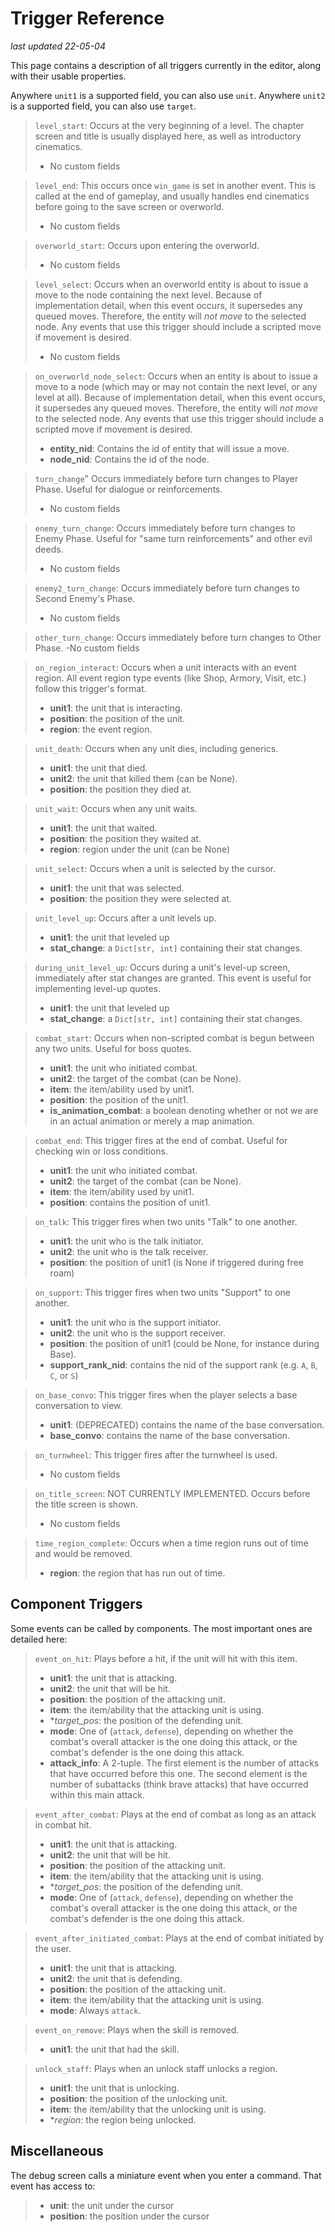 # Trigger Reference

_last updated 22-05-04_

This page contains a description of all triggers currently in the editor, along with their usable properties.

Anywhere `unit1` is a supported field, you can also use `unit`. Anywhere `unit2` is a supported field, you can also use `target`.

> `level_start`: Occurs at the very beginning of a level. The chapter screen and title is usually displayed here, as well as introductory cinematics.
> - No custom fields

> `level_end`: This occurs once `win_game` is set in another event. This is called at the end of gameplay, and usually handles end cinematics before going to the save screen or overworld.
> - No custom fields

> `overworld_start`: Occurs upon entering the overworld.
> - No custom fields

> `level_select`: Occurs when an overworld entity is about to issue a move to the node containing the next level. Because of implementation detail, when this event occurs, it supersedes any queued moves. Therefore, the entity will _not move_ to the selected node. Any events that use this trigger should include a scripted move if movement is desired.
> - No custom fields

> `on_overworld_node_select`: Occurs when an entity is about to issue a move to a node (which may or may not contain the next level, or any level at all). Because of implementation detail, when this event occurs, it supersedes any queued moves. Therefore, the entity will _not move_ to the selected node. Any events that use this trigger should include a scripted move if movement is desired.
> - **entity_nid**: Contains the id of entity that will issue a move.
> - **node_nid**: Contains the id of the node.

> `turn_change`" Occurs immediately before turn changes to Player Phase. Useful for dialogue or reinforcements.
> - No custom fields

> `enemy_turn_change`: Occurs immediately before turn changes to Enemy Phase. Useful for "same turn reinforcements" and other evil deeds.
> - No custom fields

> `enemy2_turn_change`: Occurs immediately before turn changes to Second Enemy's Phase.
> - No custom fields

> `other_turn_change`: Occurs immediately before turn changes to Other Phase.
> -No custom fields

> `on_region_interact`: Occurs when a unit interacts with an event region. All event region type events (like Shop, Armory, Visit, etc.) follow this trigger's format.
> - **unit1**: the unit that is interacting.
> - **position**: the position of the unit.
> - **region**: the event region.

> `unit_death`: Occurs when any unit dies, including generics.
> - **unit1**: the unit that died.
> - **unit2**: the unit that killed them (can be None).
> - **position**: the position they died at.

> `unit_wait`: Occurs when any unit waits.
> - **unit1**: the unit that waited.
> - **position**: the position they waited at.
> - **region**: region under the unit (can be None)

> `unit_select`: Occurs when a unit is selected by the cursor.
> - **unit1**: the unit that was selected.
> - **position**: the position they were selected at.

> `unit_level_up`: Occurs after a unit levels up.
> - **unit1**: the unit that leveled up
> - **stat_change**: a `Dict[str, int]` containing their stat changes.

> `during_unit_level_up`: Occurs during a unit's level-up screen, immediately after stat changes are granted. This event is useful for implementing level-up quotes.
> - **unit1**: the unit that leveled up
> - **stat_change**: a `Dict[str, int]` containing their stat changes.

> `combat_start`: Occurs when non-scripted combat is begun between any two units. Useful for boss quotes.
> - **unit1**: the unit who initiated combat.
> - **unit2**: the target of the combat (can be None).
> - **item**: the item/ability used by unit1.
> - **position**: the position of the unit1.
> - **is_animation_combat**: a boolean denoting whether or not we are in an actual animation or merely a map animation.

> `combat_end`: This trigger fires at the end of combat. Useful for checking win or loss conditions.
> - **unit1**: the unit who initiated combat.
> - **unit2**: the target of the combat (can be None).
> - **item**: the item/ability used by unit1.
> - **position**: contains the position of unit1.

> `on_talk`: This trigger fires when two units "Talk" to one another.
> - **unit1**: the unit who is the talk initiator.
> - **unit2**: the unit who is the talk receiver. 
> - **position**: the position of unit1 (is None if triggered during free roam)

> `on_support`: This trigger fires when two units "Support" to one another.
> - **unit1**: the unit who is the support initiator.
> - **unit2**: the unit who is the support receiver. 
> - **position**: the position of unit1 (could be None, for instance during Base).
> - **support_rank_nid**: contains the nid of the support rank (e.g. `A`, `B`, `C`, or `S`)

> `on_base_convo`: This trigger fires when the player selects a base conversation to view.
> - **unit1**: (DEPRECATED) contains the name of the base conversation.
> - **base_convo**: contains the name of the base conversation.

> `on_turnwheel`: This trigger fires after the turnwheel is used.
> - No custom fields

> `on_title_screen`: NOT CURRENTLY IMPLEMENTED. Occurs before the title screen is shown.
> - No custom fields

> `time_region_complete`: Occurs when a time region runs out of time and would be removed.
> - **region**: the region that has run out of time.

## Component Triggers

Some events can be called by components. The most important ones are detailed here:

> `event_on_hit`: Plays before a hit, if the unit will hit with this item.
> - **unit1**: the unit that is attacking.
> - **unit2**: the unit that will be hit.
> - **position**: the position of the attacking unit.
> - **item**: the item/ability that the attacking unit is using.
> - **target_pos*: the position of the defending unit.
> - **mode**: One of (`attack`, `defense`), depending on whether the combat's overall attacker is the one doing this attack, or the combat's defender is the one doing this attack.
> - **attack_info**: A 2-tuple. The first element is the number of attacks that have occurred before this one. The second element is the number of subattacks (think brave attacks) that have occurred within this main attack.

> `event_after_combat`: Plays at the end of combat as long as an attack in combat hit.
> - **unit1**: the unit that is attacking.
> - **unit2**: the unit that will be hit.
> - **position**: the position of the attacking unit.
> - **item**: the item/ability that the attacking unit is using.
> - **target_pos*: the position of the defending unit.
> - **mode**: One of (`attack`, `defense`), depending on whether the combat's overall attacker is the one doing this attack, or the combat's defender is the one doing this attack.

> `event_after_initiated_combat`: Plays at the end of combat initiated by the user.
> - **unit1**: the unit that is attacking.
> - **unit2**: the unit that is defending.
> - **position**: the position of the attacking unit.
> - **item**: the item/ability that the attacking unit is using.
> - **mode**: Always `attack`.

> `event_on_remove`: Plays when the skill is removed.
> - **unit1**: the unit that had the skill.

> `unlock_staff`: Plays when an unlock staff unlocks a region.
> - **unit1**: the unit that is unlocking.
> - **position**: the position of the unlocking unit.
> - **item**: the item/ability that the unlocking unit is using.
> - **region*: the region being unlocked.

## Miscellaneous

The debug screen calls a miniature event when you enter a command. That event has access to:
> - **unit**: the unit under the cursor
> - **position**: the position under the cursor
